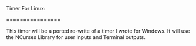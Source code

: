 Timer For Linux:

================

This timer will be a ported re-write of a timer I wrote for Windows.  It will
 use the NCurses Library for user inputs and Terminal outputs.